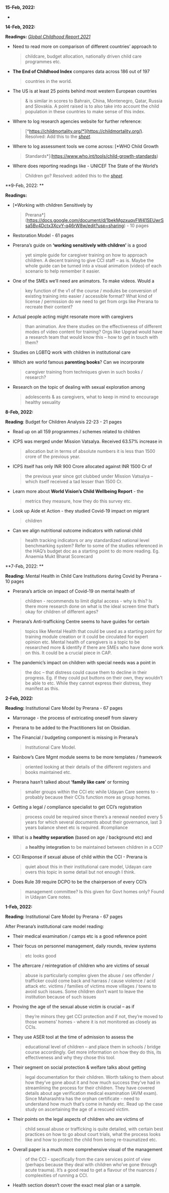 **15-Feb, 2022:**

-   

**14-Feb, 2022:**

**Readings:** [*Global Childhood Report
2021*](https://www.savethechildren.org/content/dam/usa/reports/advocacy/2021-global-childhood-report.pdf)

-   Need to read more on comparison of different countries’ approach to
    > childcare, budget allocation, nationally driven child care
    > programmes etc.

-   **The End of Childhood Index** compares data across 186 out of 197
    > countries in the world.

-   The US is at least 25 points behind most western European countries
    > & is similar in scores to Bahrain, China, Montenegro, Qatar,
    > Russia and Slovakia. A point raised is to also take into account
    > the child population in these countries to make sense of
    > this index.

-   Where to log research agencies website for further reference:
    > [*https://childmortality.org/*](https://childmortality.org/).
    > Resolved: Add this to the
    > [*sheet*](https://docs.google.com/spreadsheets/d/1GRiS7QFPiak-1Ob3TdobKnaHqgUBb_8B-fErHP1BXUA/edit#gid=1763607082).

-   Where to log assessment tools we come across: [*WHO Child Growth
    > Standards*](https://www.who.int/tools/child-growth-standards)

-   Where does reporting readings like - UNICEF The State of the World’s
    > Children go? Resolved: added this to the
    > [*sheet*](https://docs.google.com/spreadsheets/d/1GRiS7QFPiak-1Ob3TdobKnaHqgUBb_8B-fErHP1BXUA/edit#gid=1763607082).

**9-Feb, 2022: **

**Readings:**

-   [*Working with children Sensitively by
    > Prerana*](https://docs.google.com/document/d/1bekMgzxuqvFW41SEUwrSsa5Bv4Dctx3XcvY-q46rW8w/edit?usp=sharing) -
    > 10 pages

-   Restoration Model - 61 pages

<!-- -->

-   Prerana’s guide on **‘working sensitively with children’** is a good
    > yet simple guide for caregiver training on how to
    > approach children. A decent training to give CCI staff – as is.
    > Maybe the whole guide can be turned into a visual
    > animation (video) of each scenario to help remember it easier.

-   One of the SMEs we’ll need are animators. To make videos. Would a
    > key function of the v1 of the course / modules be conversion of
    > existing training into easier / accessible format? What kind of
    > license / permission do we need to get from orgs like Prerana to
    > recreate their content?

-   Actual people acting might resonate more with caregivers
    > than animation. Are there studies on the effectiveness of
    > different modes of video content for training? Orgs like Upgrad
    > would have a research team that would know this – how to get in
    > touch with them?

-   Studies on LGBTQ work with children in institutional care

-   Which are world famous **parenting books**? Can we incorporate
    > caregiver training from techniques given in such books / research?

-   Research on the topic of dealing with sexual exploration among
    > adolescents & as caregivers, what to keep in mind to encourage
    > healthy sexuality

**8-Feb, 2022:**

**Reading**: Budget for Children Analysis 22-23 - 21 pages

-   Read up on all 159 programmes / schemes related to children

-   ICPS was merged under Mission Vatsalya. Received 63.57% increase in
    > allocation but in terms of absolute numbers it is less than 1500
    > crore of the previous year.

-   ICPS itself has only INR 900 Crore allocated against INR 1500 Cr of
    > the previous year since got clubbed under Mission Vatsalya – which
    > itself received a tad lesser than 1500 Cr.

-   Learn more about **World Vision’s Child Wellbeing Report** - the
    > metrics they measure, how they do this survey etc.

-   Look up Aide et Action - they studied Covid-19 impact on migrant
    > children

-   Can we align nutritional outcome indicators with national child
    > health tracking indicators or any standardized national level
    > benchmarking system? Refer to some of the studies referenced in
    > the HAQ’s budget doc as a starting point to do more reading. Eg.
    > Anaemia Mukt Bharat Scorecard

**7-Feb, 2022: **

**Reading:** Mental Health in Child Care Institutions during Covid by
Prerana - 10 pages

-   Prerana’s article on impact of Covid-19 on mental health of
    > children - recommends to limit digital access - why is this? Is
    > there more research done on what is the ideal screen time that’s
    > okay for children of different ages?

-   Prerana’s Anti-trafficking Centre seems to have guides for certain
    > topics like Mental Health that could be used as a starting point
    > for training module creation or it could be circulated for expert
    > opinion etc. Mental health of caregivers is a topic to be
    > researched more & identify if there are SMEs who have done work
    > on this. It could be a crucial piece in CAP.

-   The pandemic’s impact on children with special needs was a point in
    > the doc – that distress could cause them to decline in
    > their progress. Eg. if they could put buttons on their own, they
    > wouldn’t be able to etc. While they cannot express their distress,
    > they manifest as this.

**2-Feb, 2022:**

**Reading:** Institutional Care Model by Prerana - 67 pages

-   Marronage - the process of extricating oneself from slavery

-   Prerana to be added to the Practitioners list on Obsidian.

-   The Financial / budgeting component is missing in Prerana’s
    > Institutional Care Model.

-   Rainbow’s Care Mgmt module seems to be more templates / framework
    > oriented looking at their details of the different registers and
    > books maintained etc.

-   Prerana hasn’t talked about **‘family like care**’ or forming
    > smaller groups within the CCI etc while Udayan Care seems to -
    > probably because their CCIs function more as group homes.

-   Getting a legal / compliance specialist to get CCI’s registration
    > process could be required since there’s a renewal needed every 5
    > years for which several documents about their governance, last 3
    > years balance sheet etc is required. \#compliance

-   What is a **healthy separation** (based on age / background etc) and
    > a **healthy integration** to be maintained between children in a
    > CCI?

-   CCI Response if sexual abuse of child within the CCI - Prerana is
    > quiet about this in their institutional care model, Udayan care
    > overs this topic in some detail but not enough I think.

-   Does Rule 39 require DCPO to be the chairperson of every CCI’s
    > management committee? Is this given for Govt homes only? Found in
    > Udayan Care notes.

**1-Feb, 2022:**

**Reading:** Institutional Care Model by Prerana - 67 pages

After Prerana’s institutional care model reading:

-   Their medical examination / camps etc is a good reference point

-   Their focus on personnel management, daily rounds, review systems
    > etc looks good

-   The aftercare / reintegration of children who are victims of sexual
    > abuse is particularly complex given the abuse / sex offender /
    > trafficker could come back and harrass / cause violence / acid
    > attack etc. victims / families of victims move villages / towns to
    > avoid such issues. Some children don’t want to leave the
    > institution because of such issues

-   Proving the age of the sexual abuse victim is crucial – as if
    > they’re minors they get CCI protection and if not, they’re moved
    > to those womens’ homes - where it is not monitored as closely
    > as CCIs.

-   They use ASER tool at the time of admission to assess the
    > educational level of children – and place them in schools / bridge
    > course accordingly. Get more information on how they do this, its
    > effectiveness and why they chose this tool.

-   Their segment on social protection & welfare talks about getting
    > legal documentation for their children. Worth talking to them
    > about how they’ve gone about it and how much success they’ve had
    > in streamlining the process for their children. They have covered
    > details about age verification medical examination (AVM exam).
    > Since Maharashtra has the orphan certificate - need to understand
    > how much that’s come in handy etc. Read up the case study on
    > ascertaining the age of a rescued victim.

-   Their points on the legal aspects of children who are victims of
    > child sexual abuse or trafficking is quite detailed, with certain
    > best practices on how to go about court trials, what the process
    > looks like and how to protect the child from being
    > re-traumatized etc.

-   Overall paper is a much more comprehensive visual of the management
    > of the CCI - specifically from the care services point of view
    > (perhaps because they deal with children who’ve gone through
    > acute trauma). It’s a good read to get a flavour of the nuances /
    > complexities of running a CCI.

-   Health section doesn’t cover the exact meal plan or a sample.
